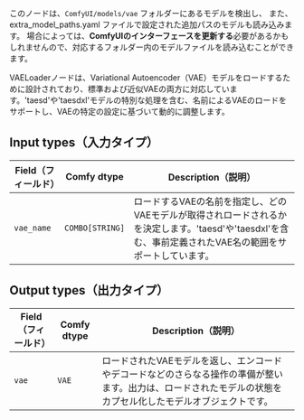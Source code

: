 このノードは、`ComfyUI/models/vae` フォルダーにあるモデルを検出し、
また、extra_model_paths.yaml ファイルで設定された追加パスのモデルも読み込みます。
場合によっては、**ComfyUIのインターフェースを更新する**必要があるかもしれませんので、対応するフォルダー内のモデルファイルを読み込むことができます。


VAELoaderノードは、Variational Autoencoder（VAE）モデルをロードするために設計されており、標準および近似VAEの両方に対応しています。'taesd'や'taesdxl'モデルの特別な処理を含む、名前によるVAEのロードをサポートし、VAEの特定の設定に基づいて動的に調整します。

## Input types（入力タイプ）

| Field（フィールド）   | Comfy dtype       | Description（説明）                                                                                   |
|---------|-------------------|-----------------------------------------------------------------------------------------------|
| `vae_name` | `COMBO[STRING]`    | ロードするVAEの名前を指定し、どのVAEモデルが取得されロードされるかを決定します。'taesd'や'taesdxl'を含む、事前定義されたVAE名の範囲をサポートしています。 |

## Output types（出力タイプ）

| Field（フィールド） | Comfy dtype | Description（説明）                                                              |
|-------|-------------|--------------------------------------------------------------------------|
| `vae`  | `VAE`       | ロードされたVAEモデルを返し、エンコードやデコードなどのさらなる操作の準備が整います。出力は、ロードされたモデルの状態をカプセル化したモデルオブジェクトです。 |